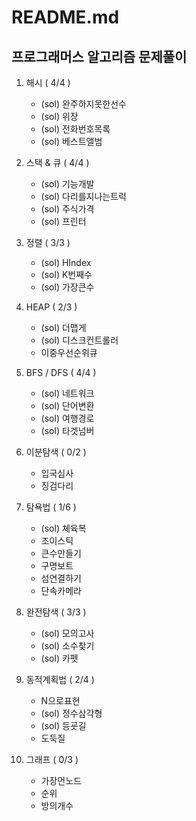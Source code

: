 # README.md

## 프로그래머스 알고리즘 문제풀이

1. 해시 ( 4/4 )
   - (sol) 완주하지못한선수
   - (sol) 위장
   - (sol) 전화번호목록
   - (sol) 베스트앨범 

2. 스택 & 큐 ( 4/4 )
    - (sol) 기능개발
    - (sol) 다리를지나는트럭
    - (sol) 주식가격
    - (sol) 프린터

3. 정렬 ( 3/3 )
   - (sol) HIndex
   - (sol) K번째수
   - (sol) 가장큰수

4. HEAP ( 2/3 )
   - (sol) 더맵게
   - (sol) 디스크컨트롤러
   - 이중우선순위큐

5. BFS / DFS ( 4/4 )
   - (sol) 네트워크
   - (sol) 단어변환
   - (sol) 여행경로
   - (sol) 타겟넘버 

6. 이분탐색 ( 0/2 )
   - 입국심사
   - 징검다리 

7. 탐욕법 ( 1/6 )
   - (sol) 체육복
   - 조이스틱
   - 큰수만들기
   - 구명보트
   - 섬연결하기
   - 단속카메라

8. 완전탐색 ( 3/3 )
   - (sol) 모의고사
   - (sol) 소수찾기
   - (sol) 카펫

9. 동적계획법 ( 2/4 )
   - N으로표현
   - (sol) 정수삼각형
   - (sol) 등굣길
   - 도둑질

10. 그래프 ( 0/3 )
    - 가장먼노드
    - 순위
    - 방의개수
